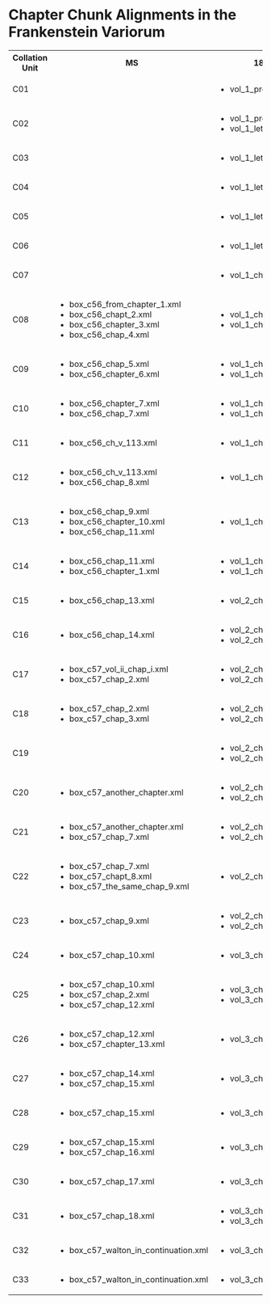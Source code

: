 <!DOCTYPE html><html xmlns="http://www.w3.org/1999/xhtml" xmlns:cx="http://interedition.eu/collatex/ns/1.0" xmlns:fv="https://github.com/FrankensteinVariorum" xmlns:mith="http://mith.umd.edu/sc/ns1#" xmlns:pitt="https://github.com/ebeshero/Pittsburgh_Frankenstein" xmlns:th="http://www.blackmesatech.com/2017/nss/trojan-horse">
   <head>
      <title>Chapter Chunk Alignments</title>
   </head>
   <body>
      <h1>Chapter Chunk Alignments in the Frankenstein Variorum</h1>
      <table>
         <tr>
            <th>Collation Unit</th>
            <th>MS</th>
            <th>1818</th>
            <th>Thomas</th>
            <th>1823</th>
            <th>1831</th>
         </tr>
         <tr>
            <td>C01</td>
            <td>
               <ul></ul>
            </td>
            <td>
               <ul>
                  <li>vol_1_preface.xml</li>
               </ul>
            </td>
            <td>
               <ul>
                  <li>vol_1_preface.xml</li>
               </ul>
            </td>
            <td>
               <ul>
                  <li>vol_1_preface.xml</li>
               </ul>
            </td>
            <td>
               <ul>
                  <li>preface.xml</li>
               </ul>
            </td>
         </tr>
         <tr>
            <td>C02</td>
            <td>
               <ul></ul>
            </td>
            <td>
               <ul>
                  <li>vol_1_preface.xml</li>
                  <li>vol_1_letter_i.xml</li>
               </ul>
            </td>
            <td>
               <ul>
                  <li>vol_1_preface.xml</li>
                  <li>vol_1_letter_i.xml</li>
               </ul>
            </td>
            <td>
               <ul>
                  <li>vol_1_preface.xml</li>
                  <li>vol_1_letter_i.xml</li>
               </ul>
            </td>
            <td>
               <ul>
                  <li>preface.xml</li>
                  <li>letter_i.xml</li>
               </ul>
            </td>
         </tr>
         <tr>
            <td>C03</td>
            <td>
               <ul></ul>
            </td>
            <td>
               <ul>
                  <li>vol_1_letter_ii.xml</li>
               </ul>
            </td>
            <td>
               <ul>
                  <li>vol_1_letter_ii.xml</li>
               </ul>
            </td>
            <td>
               <ul>
                  <li>vol_1_letter_ii.xml</li>
               </ul>
            </td>
            <td>
               <ul>
                  <li>letter_ii.xml</li>
               </ul>
            </td>
         </tr>
         <tr>
            <td>C04</td>
            <td>
               <ul></ul>
            </td>
            <td>
               <ul>
                  <li>vol_1_letter_iii.xml</li>
               </ul>
            </td>
            <td>
               <ul>
                  <li>vol_1_letter_iii.xml</li>
               </ul>
            </td>
            <td>
               <ul>
                  <li>vol_1_letter_iii.xml</li>
               </ul>
            </td>
            <td>
               <ul>
                  <li>letter_iii.xml</li>
               </ul>
            </td>
         </tr>
         <tr>
            <td>C05</td>
            <td>
               <ul></ul>
            </td>
            <td>
               <ul>
                  <li>vol_1_letter_iv.xml</li>
               </ul>
            </td>
            <td>
               <ul>
                  <li>vol_1_letter_iv.xml</li>
               </ul>
            </td>
            <td>
               <ul>
                  <li>vol_1_letter_iv.xml</li>
               </ul>
            </td>
            <td>
               <ul>
                  <li>letter_iv.xml</li>
               </ul>
            </td>
         </tr>
         <tr>
            <td>C06</td>
            <td>
               <ul></ul>
            </td>
            <td>
               <ul>
                  <li>vol_1_letter_iv.xml</li>
               </ul>
            </td>
            <td>
               <ul>
                  <li>vol_1_letter_iv.xml</li>
               </ul>
            </td>
            <td>
               <ul>
                  <li>vol_1_letter_iv.xml</li>
               </ul>
            </td>
            <td>
               <ul>
                  <li>letter_iv.xml</li>
               </ul>
            </td>
         </tr>
         <tr>
            <td>C07</td>
            <td>
               <ul></ul>
            </td>
            <td>
               <ul>
                  <li>vol_1_chapter_i.xml</li>
               </ul>
            </td>
            <td>
               <ul>
                  <li>vol_1_chapter_i.xml</li>
               </ul>
            </td>
            <td>
               <ul>
                  <li>vol_1_chapter_i.xml</li>
               </ul>
            </td>
            <td>
               <ul>
                  <li>chapter_i.xml</li>
               </ul>
            </td>
         </tr>
         <tr>
            <td>C08</td>
            <td>
               <ul>
                  <li>box_c56_from_chapter_1.xml</li>
                  <li>box_c56_chapt_2.xml</li>
                  <li>box_c56_chapter_3.xml</li>
                  <li>box_c56_chap_4.xml</li>
               </ul>
            </td>
            <td>
               <ul>
                  <li>vol_1_chapter_i.xml</li>
                  <li>vol_1_chapter_ii.xml</li>
               </ul>
            </td>
            <td>
               <ul>
                  <li>vol_1_chapter_i.xml</li>
                  <li>vol_1_chapter_ii.xml</li>
               </ul>
            </td>
            <td>
               <ul>
                  <li>vol_1_chapter_i.xml</li>
                  <li>vol_1_chapter_ii.xml</li>
               </ul>
            </td>
            <td>
               <ul>
                  <li>chapter_ii.xml</li>
                  <li>chapter_iii.xml</li>
               </ul>
            </td>
         </tr>
         <tr>
            <td>C09</td>
            <td>
               <ul>
                  <li>box_c56_chap_5.xml</li>
                  <li>box_c56_chapter_6.xml</li>
               </ul>
            </td>
            <td>
               <ul>
                  <li>vol_1_chapter_ii.xml</li>
                  <li>vol_1_chapter_iii.xml</li>
               </ul>
            </td>
            <td>
               <ul>
                  <li>vol_1_chapter_ii.xml</li>
                  <li>vol_1_chapter_iii.xml</li>
               </ul>
            </td>
            <td>
               <ul>
                  <li>vol_1_chapter_iii.xml</li>
               </ul>
            </td>
            <td>
               <ul>
                  <li>chapter_iv.xml</li>
               </ul>
            </td>
         </tr>
         <tr>
            <td>C10</td>
            <td>
               <ul>
                  <li>box_c56_chapter_7.xml</li>
                  <li>box_c56_chap_7.xml</li>
               </ul>
            </td>
            <td>
               <ul>
                  <li>vol_1_chapter_iii.xml</li>
                  <li>vol_1_chapter_iv.xml</li>
               </ul>
            </td>
            <td>
               <ul>
                  <li>vol_1_chapter_iii.xml</li>
                  <li>vol_1_chapter_iv.xml</li>
               </ul>
            </td>
            <td>
               <ul>
                  <li>vol_1_chapter_iii.xml</li>
                  <li>vol_1_chapter_iv.xml</li>
               </ul>
            </td>
            <td>
               <ul>
                  <li>chapter_iv.xml</li>
                  <li>chapter_v.xml</li>
               </ul>
            </td>
         </tr>
         <tr>
            <td>C11</td>
            <td>
               <ul>
                  <li>box_c56_ch_v_113.xml</li>
               </ul>
            </td>
            <td>
               <ul>
                  <li>vol_1_chapter_v.xml</li>
               </ul>
            </td>
            <td>
               <ul>
                  <li>vol_1_chapter_v.xml</li>
               </ul>
            </td>
            <td>
               <ul>
                  <li>vol_1_chapter_v.xml</li>
               </ul>
            </td>
            <td>
               <ul>
                  <li>chapter_vi.xml</li>
               </ul>
            </td>
         </tr>
         <tr>
            <td>C12</td>
            <td>
               <ul>
                  <li>box_c56_ch_v_113.xml</li>
                  <li>box_c56_chap_8.xml</li>
               </ul>
            </td>
            <td>
               <ul>
                  <li>vol_1_chapter_v.xml</li>
               </ul>
            </td>
            <td>
               <ul>
                  <li>vol_1_chapter_v.xml</li>
               </ul>
            </td>
            <td>
               <ul>
                  <li>vol_1_chapter_v.xml</li>
               </ul>
            </td>
            <td>
               <ul>
                  <li>chapter_vi.xml</li>
               </ul>
            </td>
         </tr>
         <tr>
            <td>C13</td>
            <td>
               <ul>
                  <li>box_c56_chap_9.xml</li>
                  <li>box_c56_chapter_10.xml</li>
                  <li>box_c56_chap_11.xml</li>
               </ul>
            </td>
            <td>
               <ul>
                  <li>vol_1_chapter_vi.xml</li>
               </ul>
            </td>
            <td>
               <ul>
                  <li>vol_1_chapter_vi.xml</li>
               </ul>
            </td>
            <td>
               <ul>
                  <li>vol_1_chapter_vi.xml</li>
               </ul>
            </td>
            <td>
               <ul>
                  <li>chapter_vii.xml</li>
               </ul>
            </td>
         </tr>
         <tr>
            <td>C14</td>
            <td>
               <ul>
                  <li>box_c56_chap_11.xml</li>
                  <li>box_c56_chapter_1.xml</li>
               </ul>
            </td>
            <td>
               <ul>
                  <li>vol_1_chapter_vi.xml</li>
                  <li>vol_1_chapter_vii.xml</li>
               </ul>
            </td>
            <td>
               <ul>
                  <li>vol_1_chapter_vi.xml</li>
                  <li>vol_1_chapter_vii.xml</li>
               </ul>
            </td>
            <td>
               <ul>
                  <li>vol_1_chapter_vi.xml</li>
                  <li>vol_1_chapter_vii.xml</li>
               </ul>
            </td>
            <td>
               <ul>
                  <li>chapter_vii.xml</li>
                  <li>chapter_viii.xml</li>
               </ul>
            </td>
         </tr>
         <tr>
            <td>C15</td>
            <td>
               <ul>
                  <li>box_c56_chap_13.xml</li>
               </ul>
            </td>
            <td>
               <ul>
                  <li>vol_2_chapter_i.xml</li>
               </ul>
            </td>
            <td>
               <ul>
                  <li>vol_2_chapter_i.xml</li>
               </ul>
            </td>
            <td>
               <ul>
                  <li>vol_1_chapter_viii.xml</li>
               </ul>
            </td>
            <td>
               <ul>
                  <li>chapter_ix.xml</li>
               </ul>
            </td>
         </tr>
         <tr>
            <td>C16</td>
            <td>
               <ul>
                  <li>box_c56_chap_14.xml</li>
               </ul>
            </td>
            <td>
               <ul>
                  <li>vol_2_chapter_i.xml</li>
                  <li>vol_2_chapter_ii.xml</li>
               </ul>
            </td>
            <td>
               <ul>
                  <li>vol_2_chapter_i.xml</li>
                  <li>vol_2_chapter_ii.xml</li>
               </ul>
            </td>
            <td>
               <ul>
                  <li>vol_1_chapter_viii.xml</li>
                  <li>vol_1_chapter_ix.xml</li>
               </ul>
            </td>
            <td>
               <ul>
                  <li>chapter_ix.xml</li>
                  <li>chapter_x.xml</li>
               </ul>
            </td>
         </tr>
         <tr>
            <td>C17</td>
            <td>
               <ul>
                  <li>box_c57_vol_ii_chap_i.xml</li>
                  <li>box_c57_chap_2.xml</li>
               </ul>
            </td>
            <td>
               <ul>
                  <li>vol_2_chapter_ii.xml</li>
                  <li>vol_2_chapter_iii.xml</li>
               </ul>
            </td>
            <td>
               <ul>
                  <li>vol_2_chapter_ii.xml</li>
                  <li>vol_2_chapter_iii.xml</li>
               </ul>
            </td>
            <td>
               <ul>
                  <li>vol_1_chapter_ix.xml</li>
                  <li>vol_1_chapter_x.xml</li>
               </ul>
            </td>
            <td>
               <ul>
                  <li>chapter_x.xml</li>
                  <li>chapter_xi.xml</li>
               </ul>
            </td>
         </tr>
         <tr>
            <td>C18</td>
            <td>
               <ul>
                  <li>box_c57_chap_2.xml</li>
                  <li>box_c57_chap_3.xml</li>
               </ul>
            </td>
            <td>
               <ul>
                  <li>vol_2_chapter_iii.xml</li>
                  <li>vol_2_chapter_iv.xml</li>
               </ul>
            </td>
            <td>
               <ul>
                  <li>vol_2_chapter_iii.xml</li>
                  <li>vol_2_chapter_iv.xml</li>
               </ul>
            </td>
            <td>
               <ul>
                  <li>vol_1_chapter_x.xml</li>
                  <li>vol_1_chapter_xi.xml</li>
               </ul>
            </td>
            <td>
               <ul>
                  <li>chapter_xi.xml</li>
                  <li>chapter_xii.xml</li>
               </ul>
            </td>
         </tr>
         <tr>
            <td>C19</td>
            <td>
               <ul></ul>
            </td>
            <td>
               <ul>
                  <li>vol_2_chapter_iv.xml</li>
                  <li>vol_2_chapter_v.xml</li>
               </ul>
            </td>
            <td>
               <ul>
                  <li>vol_2_chapter_iv.xml</li>
                  <li>vol_2_chapter_v.xml</li>
               </ul>
            </td>
            <td>
               <ul>
                  <li>vol_2_chapter_i.xml</li>
               </ul>
            </td>
            <td>
               <ul>
                  <li>chapter_xiii.xml</li>
               </ul>
            </td>
         </tr>
         <tr>
            <td>C20</td>
            <td>
               <ul>
                 <!-- <li>box_c57_chap_3.xml</li> -->
                  <li>box_c57_another_chapter.xml</li>
               </ul>
            </td>
            <td>
               <ul>
                  <li>vol_2_chapter_v.xml</li>
                  <li>vol_2_chapter_vi.xml</li>
               </ul>
            </td>
            <td>
               <ul>
                  <li>vol_2_chapter_v.xml</li>
                  <li>vol_2_chapter_vi.xml</li>
               </ul>
            </td>
            <td>
               <ul>
                  <li>vol_2_chapter_ii.xml</li>
               </ul>
            </td>
            <td>
               <ul>
                  <li>chapter_xiv.xml</li>
               </ul>
            </td>
         </tr>
         <tr>
            <td>C21</td>
            <td>
               <ul>
                  <li>box_c57_another_chapter.xml</li>
                  <li>box_c57_chap_7.xml</li>
               </ul>
            </td>
            <td>
               <ul>
                  <li>vol_2_chapter_vi.xml</li>
                  <li>vol_2_chapter_vii.xml</li>
               </ul>
            </td>
            <td>
               <ul>
                  <li>vol_2_chapter_vi.xml</li>
                  <li>vol_2_chapter_vii.xml</li>
               </ul>
            </td>
            <td>
               <ul>
                  <li>vol_2_chapter_ii.xml</li>
                  <li>vol_2_chapter_iii.xml</li>
               </ul>
            </td>
            <td>
               <ul>
                  <li>chapter_xiv.xml</li>
                  <li>chapter_xv.xml</li>
               </ul>
            </td>
         </tr>
         <tr>
            <td>C22</td>
            <td>
               <ul>
                  <li>box_c57_chap_7.xml</li>
                  <li>box_c57_chapt_8.xml</li>
                  <li>box_c57_the_same_chap_9.xml</li>
               </ul>
            </td>
            <td>
               <ul>
                  <li>vol_2_chapter_viii.xml</li>
               </ul>
            </td>
            <td>
               <ul>
                  <li>vol_2_chapter_viii.xml</li>
               </ul>
            </td>
            <td>
               <ul>
                  <li>vol_2_chapter_iv.xml</li>
               </ul>
            </td>
            <td>
               <ul>
                  <li>chapter_xvi.xml</li>
               </ul>
            </td>
         </tr>
         <tr>
            <td>C23</td>
            <td>
               <ul>
                  <li>box_c57_chap_9.xml</li>
               </ul>
            </td>
            <td>
               <ul>
                  <li>vol_2_chapter_viii.xml</li>
                  <li>vol_2_chapter_ix.xml</li>
               </ul>
            </td>
            <td>
               <ul>
                  <li>vol_2_chapter_viii.xml</li>
                  <li>vol_2_chapter_ix.xml</li>
               </ul>
            </td>
            <td>
               <ul>
                  <li>vol_2_chapter_iv.xml</li>
                  <li>vol_2_chapter_v.xml</li>
               </ul>
            </td>
            <td>
               <ul>
                  <li>chapter_xvii.xml</li>
               </ul>
            </td>
         </tr>
         <tr>
            <td>C24</td>
            <td>
               <ul>
                  <li>box_c57_chap_10.xml</li>
               </ul>
            </td>
            <td>
               <ul>
                  <li>vol_3_chapter_i.xml</li>
               </ul>
            </td>
            <td>
               <ul>
                  <li>vol_3_chapter_i.xml</li>
               </ul>
            </td>
            <td>
               <ul>
                  <li>vol_2_chapter_vi.xml</li>
               </ul>
            </td>
            <td>
               <ul>
                  <li>chapter_xviii.xml</li>
               </ul>
            </td>
         </tr>
         <tr>
            <td>C25</td>
            <td>
               <ul>
                  <li>box_c57_chap_10.xml</li>
                  <li>box_c57_chap_2.xml</li>
                  <li>box_c57_chap_12.xml</li>
               </ul>
            </td>
            <td>
               <ul>
                  <li>vol_3_chapter_i.xml</li>
                  <li>vol_3_chapter_ii.xml</li>
               </ul>
            </td>
            <td>
               <ul>
                  <li>vol_3_chapter_i.xml</li>
                  <li>vol_3_chapter_ii.xml</li>
               </ul>
            </td>
            <td>
               <ul>
                  <li>vol_2_chapter_vi.xml</li>
                  <li>vol_2_chapter_vii.xml</li>
               </ul>
            </td>
            <td>
               <ul>
                  <li>chapter_xviii.xml</li>
                  <li>chapter_xix.xml</li>
               </ul>
            </td>
         </tr>
         <tr>
            <td>C26</td>
            <td>
               <ul>
                  <li>box_c57_chap_12.xml</li>
                  <li>box_c57_chapter_13.xml</li>
               </ul>
            </td>
            <td>
               <ul>
                  <li>vol_3_chapter_iii.xml</li>
               </ul>
            </td>
            <td>
               <ul>
                  <li>vol_3_chapter_iii.xml</li>
               </ul>
            </td>
            <td>
               <ul>
                  <li>vol_2_chapter_viii.xml</li>
               </ul>
            </td>
            <td>
               <ul>
                  <li>chapter_xx.xml</li>
               </ul>
            </td>
         </tr>
         <tr>
            <td>C27</td>
            <td>
               <ul>
                  <li>box_c57_chap_14.xml</li>
                  <li>box_c57_chap_15.xml</li>
               </ul>
            </td>
            <td>
               <ul>
                  <li>vol_3_chapter_iv.xml</li>
               </ul>
            </td>
            <td>
               <ul>
                  <li>vol_3_chapter_iv.xml</li>
               </ul>
            </td>
            <td>
               <ul>
                  <li>vol_2_chapter_ix.xml</li>
               </ul>
            </td>
            <td>
               <ul>
                  <li>chapter_xxi.xml</li>
               </ul>
            </td>
         </tr>
         <tr>
            <td>C28</td>
            <td>
               <ul>
                  <li>box_c57_chap_15.xml</li>
               </ul>
            </td>
            <td>
               <ul>
                  <li>vol_3_chapter_v.xml</li>
               </ul>
            </td>
            <td>
               <ul>
                  <li>vol_3_chapter_v.xml</li>
               </ul>
            </td>
            <td>
               <ul>
                  <li>vol_2_chapter_x.xml</li>
               </ul>
            </td>
            <td>
               <ul>
                  <li>chapter_xxii.xml</li>
               </ul>
            </td>
         </tr>
         <tr>
            <td>C29</td>
            <td>
               <ul>
                  <li>box_c57_chap_15.xml</li>
                  <li>box_c57_chap_16.xml</li>
               </ul>
            </td>
            <td>
               <ul>
                  <li>vol_3_chapter_v.xml</li>
               </ul>
            </td>
            <td>
               <ul>
                  <li>vol_3_chapter_v.xml</li>
               </ul>
            </td>
            <td>
               <ul>
                  <li>vol_2_chapter_x.xml</li>
               </ul>
            </td>
            <td>
               <ul>
                  <li>chapter_xxii.xml</li>
               </ul>
            </td>
         </tr>
         <tr>
            <td>C30</td>
            <td>
               <ul>
                  <li>box_c57_chap_17.xml</li>
               </ul>
            </td>
            <td>
               <ul>
                  <li>vol_3_chapter_vi.xml</li>
               </ul>
            </td>
            <td>
               <ul>
                  <li>vol_3_chapter_vi.xml</li>
               </ul>
            </td>
            <td>
               <ul>
                  <li>vol_2_chapter_xi.xml</li>
               </ul>
            </td>
            <td>
               <ul>
                  <li>chapter_xxiii.xml</li>
               </ul>
            </td>
         </tr>
         <tr>
            <td>C31</td>
            <td>
               <ul>
                  <li>box_c57_chap_18.xml</li>
               </ul>
            </td>
            <td>
               <ul>
                  <li>vol_3_chapter_vi.xml</li>
                  <li>vol_3_chapter_vii.xml</li>
               </ul>
            </td>
            <td>
               <ul>
                  <li>vol_3_chapter_vi.xml</li>
                  <li>vol_3_chapter_vii.xml</li>
               </ul>
            </td>
            <td>
               <ul>
                  <li>vol_2_chapter_xi.xml</li>
                  <li>vol_2_chapter_xii.xml</li>
               </ul>
            </td>
            <td>
               <ul>
                  <li>chapter_xxiii.xml</li>
                  <li>chapter_xxiv.xml</li>
               </ul>
            </td>
         </tr>
         <tr>
            <td>C32</td>
            <td>
               <ul>
                  <li>box_c57_walton_in_continuation.xml</li>
               </ul>
            </td>
            <td>
               <ul>
                  <li>vol_3_chapter_vii.xml</li>
               </ul>
            </td>
            <td>
               <ul>
                  <li>vol_3_chapter_vii.xml</li>
               </ul>
            </td>
            <td>
               <ul>
                  <li>vol_2_chapter_xii.xml</li>
               </ul>
            </td>
            <td>
               <ul>
                  <li>chapter_xxiv.xml</li>
               </ul>
            </td>
         </tr>
         <tr>
            <td>C33</td>
            <td>
               <ul>
                  <li>box_c57_walton_in_continuation.xml</li>
               </ul>
            </td>
            <td>
               <ul>
                  <li>vol_3_chapter_vii.xml</li>
               </ul>
            </td>
            <td>
               <ul>
                  <li>vol_3_chapter_vii.xml</li>
               </ul>
            </td>
            <td>
               <ul>
                  <li>vol_2_chapter_xii.xml</li>
               </ul>
            </td>
            <td>
               <ul>
                  <li>chapter_xxiv.xml</li>
               </ul>
            </td>
         </tr>
      </table>
   </body>
</html>
